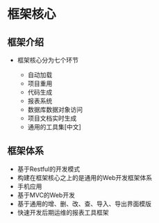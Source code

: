 # 框架核心

## 框架介绍

- 框架核心分为七个环节

  * 自动加载
  * 项目重用
  * 代码生成
  * 报表系统
  * 数据库数据对象访问
  * 项目文档实时生成
  * 通用的工具集[中文]

## 框架体系

* 基于Restful的开发模式
* 构建在框架核心之上的是通用的Web开发框架体系
* 手机应用
* 基于MVC的Web开发
* 基于通用的增、删、改、查、导入、导出界面模版
* 快速开发后期运维的报表工具框架
